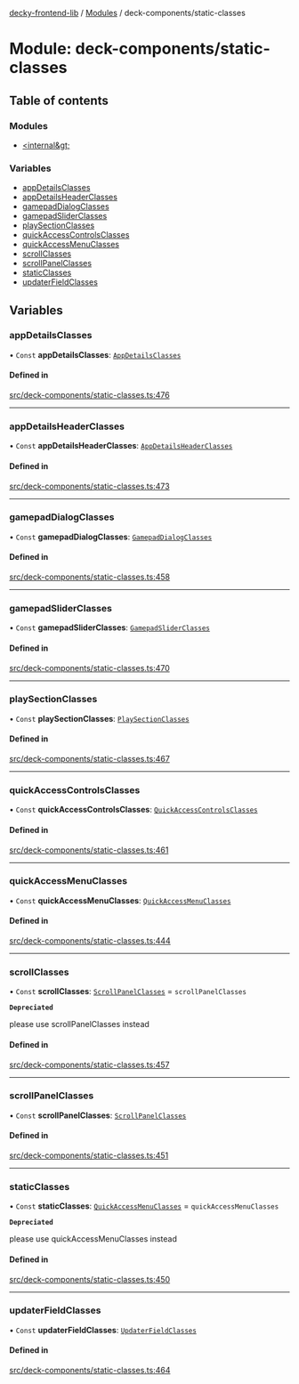 [decky-frontend-lib](../README.md) / [Modules](../modules.md) / deck-components/static-classes

# Module: deck-components/static-classes

## Table of contents

### Modules

- [&lt;internal\&gt;](deck_components_static_classes._internal_.md)

### Variables

- [appDetailsClasses](deck_components_static_classes.md#appdetailsclasses)
- [appDetailsHeaderClasses](deck_components_static_classes.md#appdetailsheaderclasses)
- [gamepadDialogClasses](deck_components_static_classes.md#gamepaddialogclasses)
- [gamepadSliderClasses](deck_components_static_classes.md#gamepadsliderclasses)
- [playSectionClasses](deck_components_static_classes.md#playsectionclasses)
- [quickAccessControlsClasses](deck_components_static_classes.md#quickaccesscontrolsclasses)
- [quickAccessMenuClasses](deck_components_static_classes.md#quickaccessmenuclasses)
- [scrollClasses](deck_components_static_classes.md#scrollclasses)
- [scrollPanelClasses](deck_components_static_classes.md#scrollpanelclasses)
- [staticClasses](deck_components_static_classes.md#staticclasses)
- [updaterFieldClasses](deck_components_static_classes.md#updaterfieldclasses)

## Variables

### appDetailsClasses

• `Const` **appDetailsClasses**: [`AppDetailsClasses`](deck_components_static_classes._internal_.md#appdetailsclasses)

#### Defined in

[src/deck-components/static-classes.ts:476](https://github.com/SteamDeckHomebrew/decky-frontend-lib/blob/4affd4a/src/deck-components/static-classes.ts#L476)

___

### appDetailsHeaderClasses

• `Const` **appDetailsHeaderClasses**: [`AppDetailsHeaderClasses`](deck_components_static_classes._internal_.md#appdetailsheaderclasses)

#### Defined in

[src/deck-components/static-classes.ts:473](https://github.com/SteamDeckHomebrew/decky-frontend-lib/blob/4affd4a/src/deck-components/static-classes.ts#L473)

___

### gamepadDialogClasses

• `Const` **gamepadDialogClasses**: [`GamepadDialogClasses`](deck_components_static_classes._internal_.md#gamepaddialogclasses)

#### Defined in

[src/deck-components/static-classes.ts:458](https://github.com/SteamDeckHomebrew/decky-frontend-lib/blob/4affd4a/src/deck-components/static-classes.ts#L458)

___

### gamepadSliderClasses

• `Const` **gamepadSliderClasses**: [`GamepadSliderClasses`](deck_components_static_classes._internal_.md#gamepadsliderclasses)

#### Defined in

[src/deck-components/static-classes.ts:470](https://github.com/SteamDeckHomebrew/decky-frontend-lib/blob/4affd4a/src/deck-components/static-classes.ts#L470)

___

### playSectionClasses

• `Const` **playSectionClasses**: [`PlaySectionClasses`](deck_components_static_classes._internal_.md#playsectionclasses)

#### Defined in

[src/deck-components/static-classes.ts:467](https://github.com/SteamDeckHomebrew/decky-frontend-lib/blob/4affd4a/src/deck-components/static-classes.ts#L467)

___

### quickAccessControlsClasses

• `Const` **quickAccessControlsClasses**: [`QuickAccessControlsClasses`](deck_components_static_classes._internal_.md#quickaccesscontrolsclasses)

#### Defined in

[src/deck-components/static-classes.ts:461](https://github.com/SteamDeckHomebrew/decky-frontend-lib/blob/4affd4a/src/deck-components/static-classes.ts#L461)

___

### quickAccessMenuClasses

• `Const` **quickAccessMenuClasses**: [`QuickAccessMenuClasses`](deck_components_static_classes._internal_.md#quickaccessmenuclasses)

#### Defined in

[src/deck-components/static-classes.ts:444](https://github.com/SteamDeckHomebrew/decky-frontend-lib/blob/4affd4a/src/deck-components/static-classes.ts#L444)

___

### scrollClasses

• `Const` **scrollClasses**: [`ScrollPanelClasses`](deck_components_static_classes._internal_.md#scrollpanelclasses) = `scrollPanelClasses`

**`Depreciated`**

please use scrollPanelClasses instead

#### Defined in

[src/deck-components/static-classes.ts:457](https://github.com/SteamDeckHomebrew/decky-frontend-lib/blob/4affd4a/src/deck-components/static-classes.ts#L457)

___

### scrollPanelClasses

• `Const` **scrollPanelClasses**: [`ScrollPanelClasses`](deck_components_static_classes._internal_.md#scrollpanelclasses)

#### Defined in

[src/deck-components/static-classes.ts:451](https://github.com/SteamDeckHomebrew/decky-frontend-lib/blob/4affd4a/src/deck-components/static-classes.ts#L451)

___

### staticClasses

• `Const` **staticClasses**: [`QuickAccessMenuClasses`](deck_components_static_classes._internal_.md#quickaccessmenuclasses) = `quickAccessMenuClasses`

**`Depreciated`**

please use quickAccessMenuClasses instead

#### Defined in

[src/deck-components/static-classes.ts:450](https://github.com/SteamDeckHomebrew/decky-frontend-lib/blob/4affd4a/src/deck-components/static-classes.ts#L450)

___

### updaterFieldClasses

• `Const` **updaterFieldClasses**: [`UpdaterFieldClasses`](deck_components_static_classes._internal_.md#updaterfieldclasses)

#### Defined in

[src/deck-components/static-classes.ts:464](https://github.com/SteamDeckHomebrew/decky-frontend-lib/blob/4affd4a/src/deck-components/static-classes.ts#L464)
